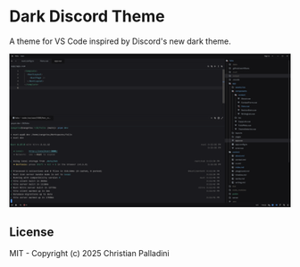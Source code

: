 # Dark Discord Theme

A theme for VS Code inspired by Discord's new dark theme.

<img width="1275" alt="Screenshot Dark Mode" src="./assets/theme.png">

## License

MIT - Copyright (c) 2025 Christian Palladini <br>
